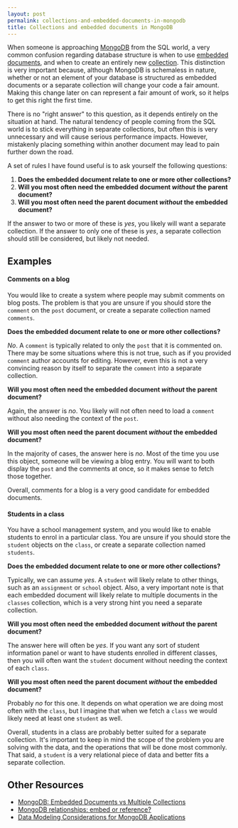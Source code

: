 ```yaml
---
layout: post
permalink: collections-and-embedded-documents-in-mongodb
title: Collections and embedded documents in MongoDB
---
```

When someone is approaching [MongoDB](http://www.mongodb.org/) from the SQL world, a very common confusion regarding database structure is when to use [embedded documents](http://docs.mongodb.org/manual/core/data-modeling-introduction/#embedded-data), and when to create an entirely new [collection](http://docs.mongodb.org/manual/reference/glossary/#term-collection). This distinction is very important because, although MongoDB is schemaless in nature, whether or not an element of your database is structured as embedded documents or a separate collection will change your code a fair amount. Making this change later on can represent a fair amount of work, so it helps to get this right the first time.
<!-- Content Breaker -->

There is no "right answer" to this question, as it depends entirely on the situation at hand. The natural tendency of people coming from the SQL world is to stick everything in separate collections, but often this is very unnecessary and will cause serious performance impacts. However, mistakenly placing something within another document may lead to pain further down the road.

A set of rules I have found useful is to ask yourself the following questions:

1. __Does the embedded document relate to one or more other collections?__
2. __Will you most often need the embedded document *without* the parent document?__
3. __Will you most often need the parent document *without* the embedded document?__

If the answer to two or more of these is _yes_, you likely will want a separate collection. If the answer to only one of these is _yes_, a separate collection should still be considered, but likely not needed. 

## Examples

#### Comments on a blog

You would like to create a system where people may submit comments on blog posts. The problem is that you are unsure if you should store the `comment` on the `post` document, or create a separate collection named `comments`.

__Does the embedded document relate to one or more other collections?__

_No_. A `comment` is typically related to only the `post` that it is commented on. There may be some situations where this is not true, such as if you provided `comment` author accounts for editing. However, even this is not a very convincing reason by itself to separate the `comment` into a separate collection.

__Will you most often need the embedded document *without* the parent document?__

Again, the answer is _no_. You likely will not often need to load a `comment` without also needing the context of the `post`.

__Will you most often need the parent document *without* the embedded document?__

In the majority of cases, the answer here is _no_. Most of the time you use this object, someone will be viewing a blog entry. You will want to both display the `post` and the comments at once, so it makes sense to fetch those together.

Overall, comments for a blog is a very good candidate for embedded documents.

#### Students in a class

You have a school management system, and you would like to enable students to enrol in a particular class. You are unsure if you should store the `student` objects on the `class`, or create a separate collection named `students`.

__Does the embedded document relate to one or more other collections?__

Typically, we can assume _yes_. A `student` will likely relate to other things, such as an `assignment` or `school` object. Also, a very important note is that each embedded document will likely relate to multiple documents in the `classes` collection, which is a very strong hint you need a separate collection.

__Will you most often need the embedded document *without* the parent document?__

The answer here will often be _yes_. If you want any sort of student information panel or want to have students enrolled in different classes, then you will often want the `student` document without needing the context of each `class`.

__Will you most often need the parent document *without* the embedded document?__

Probably _no_ for this one. It depends on what operation we are doing most often with the `class`, but I imagine that when we fetch a `class` we would likely need at least one `student` as well.

Overall, students in a class are probably better suited for a separate collection. It's important to keep in mind the scope of the problem you are solving with the data, and the operations that will be done most commonly. That said, a `student` is a very relational piece of data and better fits a separate collection.

## Other Resources

* [MongoDB: Embedded Documents vs Multiple Collections](http://openmymind.net/2012/1/30/MongoDB-Embedded-Documents-vs-Multiple-Collections/)
* [MongoDB relationships: embed or reference?](http://stackoverflow.com/questions/5373198/mongodb-relationships-embed-or-reference)
* [Data Modeling Considerations for MongoDB Applications](http://docs.mongodb.org/manual/core/data-modeling/)
